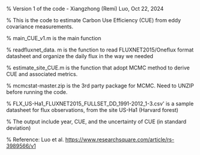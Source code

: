 % Version 1 of the code - Xiangzhong (Remi) Luo, Oct 22, 2024

% This is the code to estimate Carbon Use Efficiency (CUE) from eddy covariance measurements.

% main_CUE_v1.m is the main function

% readfluxnet_data. m is the function to read FLUXNET2015/Oneflux format datasheet and organize the daily flux in the way we needed

% estimate_site_CUE.m is the function that adopt MCMC method to derive CUE and associated metrics.

% mcmcstat-master.zip is the 3rd party package for MCMC. Need to UNZIP before running the code.

% FLX_US-Ha1_FLUXNET2015_FULLSET_DD_1991-2012_1-3.csv' is a sample datasheet for flux observations, from the site US-Ha1 (Harvard forest)

% The output include year, CUE, and the uncertainty of CUE (in standard deviation)

% Reference: Luo et al. https://www.researchsquare.com/article/rs-3989566/v1
